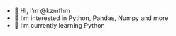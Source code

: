 - 👋 Hi, I’m @kzmfhm
- 👀 I’m interested in Python, Pandas, Numpy and more
- 🌱 I’m currently learning Python

<!---
kzmfhm/kzmfhm is a ✨ special ✨ repository because its `README.md` (this file) appears on your GitHub profile.
You can click the Preview link to take a look at your changes.
--->

